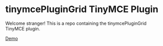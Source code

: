 # tinymcePluginGrid TinyMCE Plugin

Welcome stranger! This is a repo containing the tinymcePluginGrid TinyMCE plugin.

<a href="https://root913.github.io/tinymce-plugin-grid/dist">Demo</a>
